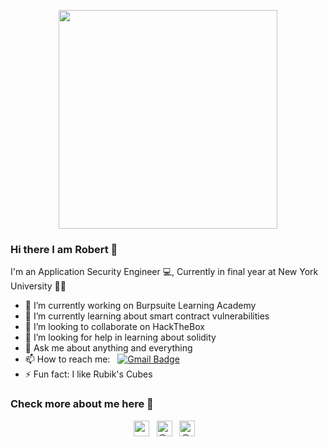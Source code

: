 <p align="Center" ><img src="https://camo.githubusercontent.com/3b7c592ede97b6138ffd4b1cc1541c2f3b11fd39/687474703a2f2f33312e6d656469612e74756d626c722e636f6d2f31376665613932306666333665663466356238373764353231366137616164392f74756d626c725f6d6f39786a65387a5a34317163626975666f315f313238302e676966" height="350px" width ="350px"></p>

### Hi there I am Robert 👋

I'm an Application Security Engineer 💻, Currently in final year  at New York University 👨‍🎓

- 🔭 I’m currently working on Burpsuite Learning Academy
- 🌱 I’m currently learning about smart contract vulnerabilities
- 👯 I’m looking to collaborate on HackTheBox
- 🤔 I’m looking for help in learning about solidity
- 💬 Ask me about anything and everything 
- 📫 How to reach me: &nbsp;&nbsp;[![Gmail Badge](https://img.shields.io/badge/-Gmail-c14438?style=flat-square&logo=Gmail&logoColor=white&link=mailto:rcimarelli.com)](mailto:rc4544@nyu.edu)
- ⚡ Fun fact: I like Rubik's Cubes


### Check more about me here 🌟 

<p align="center">
<a href="https://www.linkedin.com/in/robertcimarelli/" target="_blank"><img align="center" src="https://cdn.jsdelivr.net/npm/simple-icons@3.1.0/icons/linkedin.svg" alt="rangelo313" height="25" width="25" /></a>&nbsp;&nbsp;
<a href="https://twitter.com/rangelo313" target="_blank"><img align="center" src="https://cdn.jsdelivr.net/npm/simple-icons@3.0.1/icons/twitter.svg" alt="@_rangelo313" height="25" width="25" /></a>&nbsp;&nbsp;
<a href="https://dev.to/raghavbyte" target="_blank"><img align="center" src="https://cdn.jsdelivr.net/npm/simple-icons@3.0.1/icons/dev-dot-to.svg" alt="@raghavbyte" height="25" width="25" /></a> &nbsp;&nbsp;
</p>
